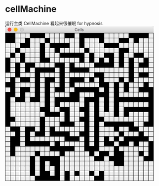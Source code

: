 # cellMachine
运行主类 CellMachine
看起来很催眠
for hypnosis
![](https://github.com/CGJzzz/cellMachine/blob/master/121508946666_.pic.jpg)
